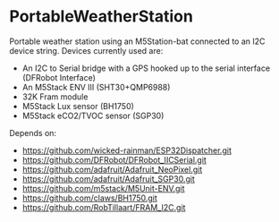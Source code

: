 # PortableWeatherStation

Portable weather station using an M5Station-bat connected to an I2C device string.
Devices currently used are:

+ An I2C to Serial bridge with a GPS hooked up to the serial interface (DFRobot Interface)
+ An M5Stack ENV III (SHT30+QMP6988)
+ 32K Fram module
+ M5Stack Lux sensor (BH1750)
+ M5Stack eCO2/TVOC sensor (SGP30)

Depends on: 
+ https://github.com/wicked-rainman/ESP32Dispatcher.git
+  https://github.com/DFRobot/DFRobot_IICSerial.git
+  https://github.com/adafruit/Adafruit_NeoPixel.git
+  https://github.com/adafruit/Adafruit_SGP30.git
+  https://github.com/m5stack/M5Unit-ENV.git
+  https://github.com/claws/BH1750.git
+  https://github.com/RobTillaart/FRAM_I2C.git

